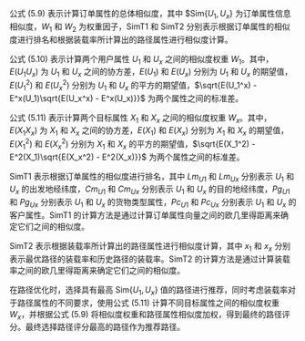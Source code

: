 公式 (5.9) 表示计算订单属性的总体相似度，其中 $$\text{Sim}{\{U_1,U_x\}}$ 为订单属性信息相似度，$W_1$ 和 $W_2$ 为权重因子，$\text{SimT1}$ 和 $\text{SimT2}$ 分别表示根据订单属性的相似度进行排名和根据装载率所计算出的路径属性进行相似度计算。

公式 (5.10) 表示计算两个用户属性 $U_1$ 和 $U_x$ 之间的相似度权重 $W_1$。其中，$E(U_1U_x)$ 为 $U_1$ 和 $U_x$ 之间的协方差，$E(U_1)$ 和 $E(U_x)$ 分别为 $U_1$ 和 $U_x$ 的期望值，$E(U_1^2)$ 和 $E(U_x^2)$ 分别为 $U_1$ 和 $U_x$ 的平方的期望值，$\sqrt{E(U_1^x) - E^x(U_1)\sqrt{E(U_x^x) - E^x(U_x)}}$ 为两个属性之间的标准差。

公式 (5.11) 表示计算两个目标属性 $X_1$ 和 $X_x$ 之间的相似度权重 $W_x$。其中，$E(X_1X_x)$ 为 $X_1$ 和 $X_x$ 之间的协方差，$E(X_1)$ 和 $E(X_x)$ 分别为 $X_1$ 和 $X_x$ 的期望值，$E(X_1^2)$ 和 $E(X_x^2)$ 分别为 $X_1$ 和 $X_x$ 的平方的期望值，$\sqrt{E(X_1^2) - E^2(X_1)\sqrt{E(X_x^2) - E^2(X_x)}}$ 为两个属性之间的标准差。

$\text{SimT1}$ 表示根据订单属性的相似度进行排名，其中 $Lm_{U1}$ 和 $Lm_{Ux}$ 分别表示 $U_1$ 和 $U_x$ 的出发地经纬度，$Cm_{U1}$ 和 $Cm_{Ux}$ 分别表示 $U_1$ 和 $U_x$ 的目的地经纬度，$Pg_{U1}$ 和 $Pg_{Ux}$ 分别表示 $U_1$ 和 $U_x$ 的货物类型属性，$Pc_{U1}$ 和 $Pc_{Ux}$ 分别表示 $U_1$ 和 $U_x$ 的客户属性。$\text{SimT1}$ 的计算方法是通过计算订单属性向量之间的欧几里得距离来确定它们之间的相似度。

$\text{SimT2}$ 表示根据装载率所计算出的路径属性进行相似度计算，其中 $x_1$ 和 $x_x$ 分别表示最优路径的装载率和历史路径的装载率。$\text{SimT2}$ 的计算方法是通过计算装载率之间的欧几里得距离来确定它们之间的相似度。

在路径优化时，选择具有最高 $\text{Sim}{\{U_1,U_x\}}$ 值的路径进行推荐，同时考虑装载率对于路径属性的不同要求，使用公式 (5.11) 计算不同目标属性之间的相似度权重 $W_x$，并根据公式 (5.9) 将相似度权重和路径属性相似度加权，得到最终的路径评分。最终选择路径评分最高的路径作为推荐路径。
